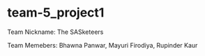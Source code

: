 # team-5_project1

Team Nickname: The SASketeers

Team Memebers: Bhawna Panwar, Mayuri Firodiya, Rupinder Kaur
